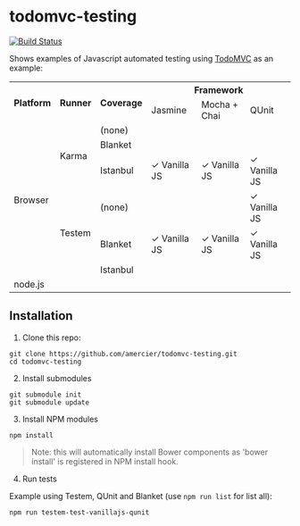 todomvc-testing
===============

[![Build Status](http://img.shields.io/travis/amercier/todomvc-testing/master.svg?style=flat-square)](https://travis-ci.org/amercier/todomvc-testing)

Shows examples of Javascript automated testing using [TodoMVC](http://todomvc.com/) as an example:

<table>
  <tr>
    <th rowspan="2">Platform</th>
    <th rowspan="2">Runner</th>
    <th rowspan="2">Coverage</th>
    <th colspan="3">Framework</th>
  </tr>
  <tr>
    <td>Jasmine</td>
    <td>Mocha + Chai</td>
    <td>QUnit</td>
  </tr>
  <tr>
    <td rowspan="6">Browser</td>
    <td rowspan="3">Karma</td>
    <td>(none)</td>
    <td></td>
    <td></td>
    <td></td>
  </tr>
  <tr>
    <td>Blanket</td>
    <td></td>
    <td></td>
    <td></td>
  </tr>
  <tr>
    <td>Istanbul</td>
    <td>
      ✓ Vanilla JS  
    </td>
    <td>
      ✓ Vanilla JS  
    </td>
    <td>
      ✓ Vanilla JS  
    </td>
  </tr>
  <tr>
    <td rowspan="3">Testem</td>
    <td>(none)</td>
    <td></td>
    <td></td>
    <td>
      ✓ Vanilla JS  
    </td>
  </tr>
    <td>Blanket</td>
    <td>
      ✓ Vanilla JS  
    </td>
    <td>
      ✓ Vanilla JS  
    </td>
    <td>
      ✓ Vanilla JS  
    </td>
  </tr>
  <tr>
    <td>Istanbul</td>
    <td></td>
    <td></td>
    <td></td>
  </tr>
  <tr>
    <td>node.js</td>
    <td colspan="5"></td>
  </tr>
</table>


Installation
------------

1. Clone this repo:

  ```
  git clone https://github.com/amercier/todomvc-testing.git
  cd todomvc-testing
  ```

2. Install submodules

  ```
  git submodule init
  git submodule update
  ```

3. Install NPM modules

  ```
  npm install
  ```

  > Note: this will automatically install Bower components as 'bower install' is
  > registered in NPM install hook.

4. Run tests

  Example using Testem, QUnit and Blanket (use `npm run list` for list all):

  ```
  npm run testem-test-vanillajs-qunit
  ```
